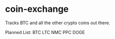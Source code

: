 coin-exchange
=============

Tracks BTC and all the other crypto coins out there. 

Planned List:
BTC
LTC
NMC
PPC
DOGE

